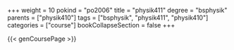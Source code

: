 +++
weight = 10
pokind = "po2006"
title = "physik411"
degree = "bsphysik"
parents = ["physik410"]
tags = ["bsphysik", "physik411", "physik410"]
categories = ["course"]
bookCollapseSection = false
+++

{{< genCoursePage >}}
